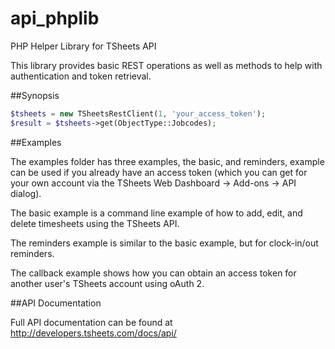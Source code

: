 api_phplib
==========

PHP Helper Library for TSheets API

This library provides basic REST operations as well as methods to help with authentication and
token retrieval.

##Synopsis

```php
$tsheets = new TSheetsRestClient(1, 'your_access_token');
$result = $tsheets->get(ObjectType::Jobcodes);
```
##Examples

The examples folder has three examples, the basic, and reminders, example can be used if you already have an access
token (which you can get for your own account via the TSheets Web Dashboard -> Add-ons -> API dialog).

The basic example is a command line example of how to add, edit, and delete timesheets using the TSheets API.

The reminders example is similar to the basic example, but for clock-in/out reminders. 

The callback example shows how you can obtain an access token for another user's TSheets account using
oAuth 2.

##API Documentation

Full API documentation can be found at http://developers.tsheets.com/docs/api/
